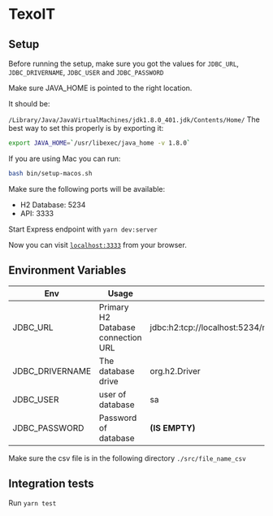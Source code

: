 # TexoIT

## Setup

Before running the setup, make sure you got the values for `JDBC_URL`, `JDBC_DRIVERNAME`, `JDBC_USER` and `JDBC_PASSWORD`

Make sure JAVA_HOME is pointed to the right location.

It should be:

`/Library/Java/JavaVirtualMachines/jdk1.8.0_401.jdk/Contents/Home/`
The best way to set this properly is by exporting it:

```bash
export JAVA_HOME=`/usr/libexec/java_home -v 1.8.0`
```

If you are using Mac you can run:

```bash
bash bin/setup-macos.sh
```

Make sure the following ports will be available:

- H2 Database: 5234
- API: 3333

Start Express endpoint with `yarn dev:server`

Now you can visit [`localhost:3333`](http://localhost:3333/movie) from your browser.

## Environment Variables

| Env                                              | Usage                                                               | Example                                                                                  |
| ------------------------------------------------ | ------------------------------------------------------------------- | ---------------------------------------------------------------------------------------- |
| JDBC_URL                               | Primary H2 Database connection URL                                   | jdbc:h2:tcp://localhost:5234/mem:database_name;database_to_lower=true;DB_CLOSE_DELAY=-1                                      |
| JDBC_DRIVERNAME                      | The database drive                                                   | org.h2.Driver                                                               |
| JDBC_USER                                    | user of database                                       | sa                                                                  |
| JDBC_PASSWORD                | Password of database  | **(IS EMPTY)**                                |

Make sure the csv file is in the following directory `./src/file_name_csv`

## Integration tests

Run `yarn test`
